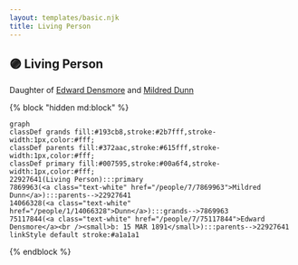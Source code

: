```yaml
---
layout: templates/basic.njk
title: Living Person
---
```

## 🟣 Living Person

Daughter of [Edward Densmore](/people/7/75117844) and [Mildred Dunn](/people/7/7869963)

{% block "hidden md:block" %}
```mermaid
graph
classDef grands fill:#193cb8,stroke:#2b7fff,stroke-width:1px,color:#fff;
classDef parents fill:#372aac,stroke:#615fff,stroke-width:1px,color:#fff;
classDef primary fill:#007595,stroke:#00a6f4,stroke-width:1px,color:#fff;
22927641(Living Person):::primary
7869963(<a class="text-white" href="/people/7/7869963">Mildred Dunn</a>):::parents-->22927641
14066328(<a class="text-white" href="/people/1/14066328">Dunn</a>):::grands-->7869963
75117844(<a class="text-white" href="/people/7/75117844">Edward Densmore</a><br /><small>b: 15 MAR 1891</small>):::parents-->22927641
linkStyle default stroke:#a1a1a1
```
{% endblock %}
